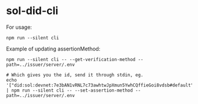 # sol-did-cli

For usage:
```console
npm run --silent cli
```

Example of updating assertionMethod:
```console
npm run --silent cli -- --get-verification-method --path=../issuer/server/.env 

# Which gives you the id, send it through stdin, eg.
echo '["did:sol:devnet:7e3bAN1vRNL7c73awhtwJpXmun5YwhCQffieGoi8vdsb#default"]' | npm run --silent cli -- --set-assertion-method --path=../issuer/server/.env
```

